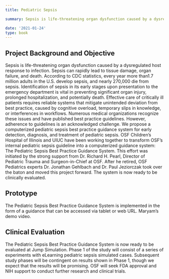 ```yaml
---
title: Pediatric Sepsis

summary: Sepsis is life-threatening organ dysfunction caused by a dysregulated host response to infection. Sepsis can rapidly lead to tissue damage, organ failure, and death. According to CDC statistics, every year more than1.7 million adults in the U.S. develop sepsis, and nearly 270,000 die from sepsis. Identification of sepsis in its early stages upon presentation to the emergency department is vital in preventing significant organ injury, prolonged hospitalization, and potentially death. We propose a computerized pediatric sepsis best practice guidance system for early detection, diagnosis, and treatment of pediatric sepsis. OSF Children’s Hospital of Illinois and UIUC have been working together to transform OSF’s internal pediatric sepsis guideline into a computerized guidance system: The Pediatric Sepsis Best Practice Guidance System. The system is now ready to be evaluated at Jump Simulation. 

date: '2021-01-24'
type: book
---
```


## Project Background and Objective

Sepsis is life-threatening organ dysfunction caused by a dysregulated host response to infection. Sepsis can rapidly lead to tissue damage, organ failure, and death. According to CDC statistics, every year more than1.7 million adults in the U.S. develop sepsis, and nearly 270,000 die from sepsis. 
Identification of sepsis in its early stages upon presentation to the emergency department is vital in preventing significant organ injury, prolonged hospitalization, and potentially death. Effective care of critically ill patients requires reliable systems that mitigate unintended deviation from best practice, caused by cognitive overload, temporary slips in knowledge, or interferences in workflows. Numerous medical organizations recognize these issues and have published best practice guidelines. However, adherence to guidelines is an acknowledged challenge.
We propose a computerized pediatric sepsis best practice guidance system for early detection, diagnosis, and treatment of pediatric sepsis. OSF Children’s Hospital of Illinois and UIUC have been working together to transform OSF’s internal pediatric sepsis guideline into a computerized guidance system: The Pediatric Sepsis Best Practice Guidance System. This effort was initiated by the strong support from Dr. Richard H. Pearl, Director of Pediatric Trauma and Surgeon-in-Chief at OSF. After he retired, OSF Pediatrics experts Dr. Jonathan Gehlbach and Dr. Paul Jeziorczak took over the baton and moved this project forward. The system is now ready to be clinically evaluated.

## Prototype

The Pediatric Sepsis Best Practice Guidance System is implemented in the form of a guidance that can be accessed via tablet or web URL.
Maryam’s demo video.


## Clinical Evaluation

The Pediatric Sepsis Best Practice Guidance System is now ready to be evaluated at Jump Simulation. Phase 1 of the study will consist of a series of experiments with eLearning pediatric sepsis simulated cases. Subsequent study phases will be contingent on results shown in Phase 1, though we expect that the results will be promising. OSF will seek FDA approval and NIH support to conduct further research and clinical trials.

